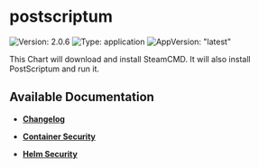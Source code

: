 # postscriptum

![Version: 2.0.6](https://img.shields.io/badge/Version-2.0.6-informational?style=flat-square) ![Type: application](https://img.shields.io/badge/Type-application-informational?style=flat-square) ![AppVersion: "latest"](https://img.shields.io/badge/AppVersion-"latest"-informational?style=flat-square)

This Chart will download and install SteamCMD. It will also install PostScriptum and run it.

## Available Documentation

- [**Changelog**](CHANGELOG)

- [**Container Security**](container-security)

- [**Helm Security**](helm-security)

